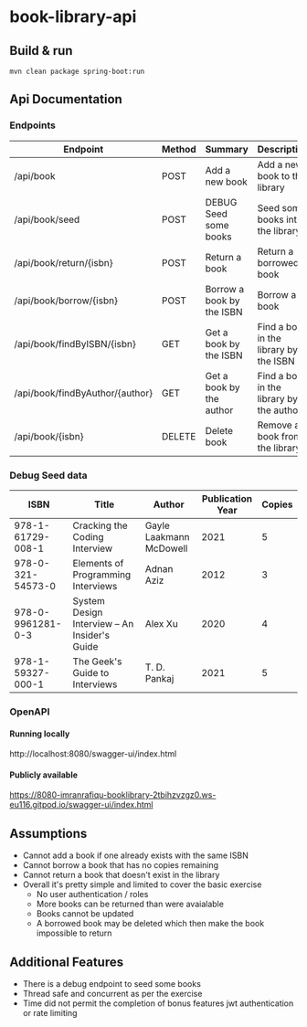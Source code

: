 # book-library-api
## Build & run
    mvn clean package spring-boot:run
## Api Documentation 

### Endpoints
| Endpoint                       | Method | Summary                                  | Description                                            |
|--------------------------------|--------|------------------------------------------|--------------------------------------------------------|
| /api/book                      | POST   | Add a new book                          | Add a new book to the library                          |
| /api/book/seed                 | POST   | DEBUG Seed some books                   | Seed some books into the library                        |
| /api/book/return/{isbn}       | POST   | Return a book                           | Return a borrowed book                                  |
| /api/book/borrow/{isbn}       | POST   | Borrow a book by the ISBN               | Borrow a book                                          |
| /api/book/findByISBN/{isbn}   | GET    | Get a book by the ISBN                  | Find a book in the library by the ISBN                 |
| /api/book/findByAuthor/{author}| GET    | Get a book by the author                | Find a book in the library by the author               |
| /api/book/{isbn}              | DELETE | Delete book                             | Remove a book from the library                          |

### Debug Seed data
| ISBN               | Title                                        | Author                         | Publication Year | Copies |
|--------------------|----------------------------------------------|--------------------------------|-------------------|--------|
| 978-1-61729-008-1  | Cracking the Coding Interview                 | Gayle Laakmann McDowell       | 2021              | 5      |
| 978-0-321-54573-0  | Elements of Programming Interviews            | Adnan Aziz                    | 2012              | 3      |
| 978-0-9961281-0-3  | System Design Interview – An Insider's Guide  | Alex Xu                       | 2020              | 4      |
| 978-1-59327-000-1  | The Geek's Guide to Interviews                | T. D. Pankaj                  | 2021              | 5      |

### OpenAPI
#### Running locally
http://localhost:8080/swagger-ui/index.html

#### Publicly available 
https://8080-imranrafiqu-booklibrary-2tbihzvzgz0.ws-eu116.gitpod.io/swagger-ui/index.html


## Assumptions
* Cannot add a book if one already exists with the same ISBN
* Cannot borrow a book that has no copies remaining
* Cannot return a book that doesn't exist in the library
* Overall it's pretty simple and limited to cover the basic exercise 
  * No user authentication / roles
  * More books can be returned than were avaialable
  * Books cannot be updated
  * A borrowed book may be deleted which then make the book impossible to return 


## Additional Features
* There is a debug endpoint to seed some books
* Thread safe and concurrent as per the exercise
* Time did not permit the completion of bonus features jwt authentication or rate limiting 